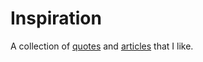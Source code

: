 # Inspiration

A collection of [quotes] and [articles] that I like.

[quotes]: quotes.md
[articles]: articles.md

